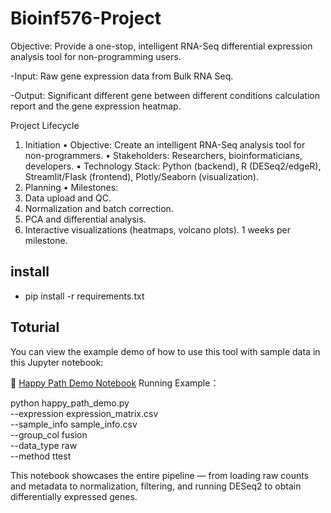 # Bioinf576-Project

Objective: Provide a one-stop, intelligent RNA-Seq differential expression analysis tool for non-programming users.

-Input: Raw gene expression data from Bulk RNA Seq.

-Output: Significant different gene between different conditions calculation report and the gene expression heatmap. 

Project Lifecycle
1. Initiation
•	Objective: Create an intelligent RNA-Seq analysis tool for non-programmers.
•	Stakeholders: Researchers, bioinformaticians, developers.
•	Technology Stack: Python (backend), R (DESeq2/edgeR), Streamlit/Flask (frontend), Plotly/Seaborn (visualization).
2. Planning
•	Milestones:
1.	Data upload and QC.
2.	Normalization and batch correction.
3.	PCA and differential analysis.
4.	Interactive visualizations (heatmaps, volcano plots).
1 weeks per milestone.
## install
- pip install -r requirements.txt
## Toturial 
You can view the example demo of how to use this tool with sample data in this Jupyter notebook:

📎 [Happy Path Demo Notebook](./Tutorials/happy_path_demo.py)
Running Example：


python happy_path_demo.py \
  --expression expression_matrix.csv \
  --sample_info sample_info.csv \
  --group_col fusion \
  --data_type raw \
  --method ttest

This notebook showcases the entire pipeline — from loading raw counts and metadata to normalization, filtering, and running DESeq2 to obtain differentially expressed genes.
